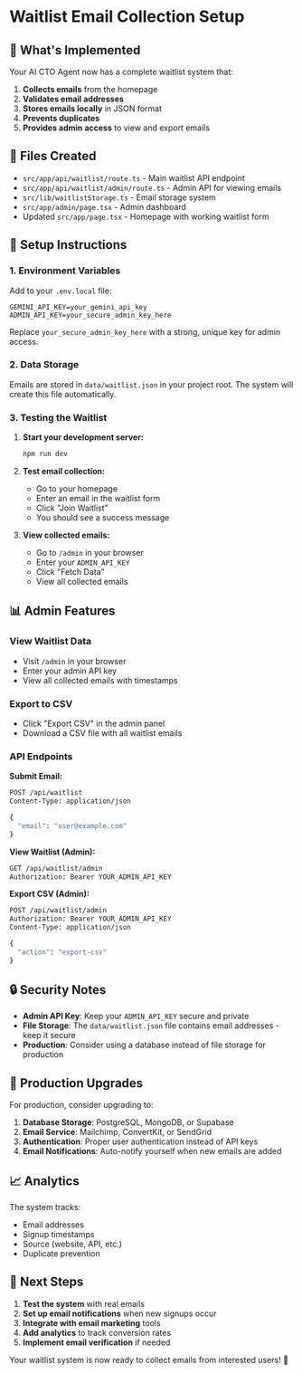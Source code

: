# Waitlist Email Collection Setup

## 🎯 **What's Implemented**

Your AI CTO Agent now has a complete waitlist system that:

1. **Collects emails** from the homepage
2. **Validates email addresses** 
3. **Stores emails locally** in JSON format
4. **Prevents duplicates**
5. **Provides admin access** to view and export emails

## 📁 **Files Created**

- `src/app/api/waitlist/route.ts` - Main waitlist API endpoint
- `src/app/api/waitlist/admin/route.ts` - Admin API for viewing emails
- `src/lib/waitlistStorage.ts` - Email storage system
- `src/app/admin/page.tsx` - Admin dashboard
- Updated `src/app/page.tsx` - Homepage with working waitlist form

## 🔧 **Setup Instructions**

### 1. **Environment Variables**

Add to your `.env.local` file:

```env
GEMINI_API_KEY=your_gemini_api_key
ADMIN_API_KEY=your_secure_admin_key_here
```

Replace `your_secure_admin_key_here` with a strong, unique key for admin access.

### 2. **Data Storage**

Emails are stored in `data/waitlist.json` in your project root. The system will create this file automatically.

### 3. **Testing the Waitlist**

1. **Start your development server:**
   ```bash
   npm run dev
   ```

2. **Test email collection:**
   - Go to your homepage
   - Enter an email in the waitlist form
   - Click "Join Waitlist"
   - You should see a success message

3. **View collected emails:**
   - Go to `/admin` in your browser
   - Enter your `ADMIN_API_KEY` 
   - Click "Fetch Data"
   - View all collected emails

## 📊 **Admin Features**

### **View Waitlist Data**
- Visit `/admin` in your browser
- Enter your admin API key
- View all collected emails with timestamps

### **Export to CSV**
- Click "Export CSV" in the admin panel
- Download a CSV file with all waitlist emails

### **API Endpoints**

**Submit Email:**
```bash
POST /api/waitlist
Content-Type: application/json

{
  "email": "user@example.com"
}
```

**View Waitlist (Admin):**
```bash
GET /api/waitlist/admin
Authorization: Bearer YOUR_ADMIN_API_KEY
```

**Export CSV (Admin):**
```bash
POST /api/waitlist/admin
Authorization: Bearer YOUR_ADMIN_API_KEY
Content-Type: application/json

{
  "action": "export-csv"
}
```

## 🔒 **Security Notes**

- **Admin API Key**: Keep your `ADMIN_API_KEY` secure and private
- **File Storage**: The `data/waitlist.json` file contains email addresses - keep it secure
- **Production**: Consider using a database instead of file storage for production

## 🚀 **Production Upgrades**

For production, consider upgrading to:

1. **Database Storage**: PostgreSQL, MongoDB, or Supabase
2. **Email Service**: Mailchimp, ConvertKit, or SendGrid
3. **Authentication**: Proper user authentication instead of API keys
4. **Email Notifications**: Auto-notify yourself when new emails are added

## 📈 **Analytics**

The system tracks:
- Email addresses
- Signup timestamps
- Source (website, API, etc.)
- Duplicate prevention

## 🎯 **Next Steps**

1. **Test the system** with real emails
2. **Set up email notifications** when new signups occur
3. **Integrate with email marketing** tools
4. **Add analytics** to track conversion rates
5. **Implement email verification** if needed

Your waitlist system is now ready to collect emails from interested users! 🎉 
